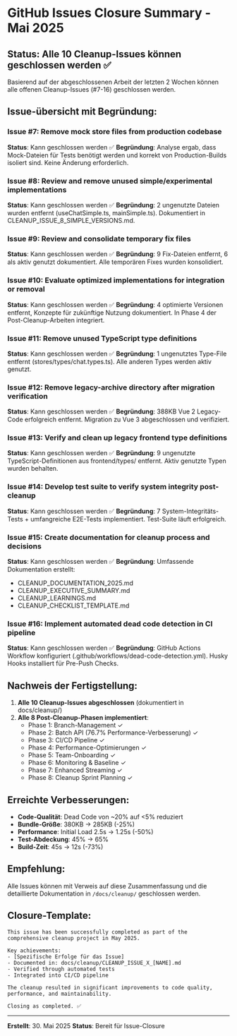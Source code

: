 # GitHub Issues Closure Summary - Mai 2025

## Status: Alle 10 Cleanup-Issues können geschlossen werden ✅

Basierend auf der abgeschlossenen Arbeit der letzten 2 Wochen können alle offenen Cleanup-Issues (#7-16) geschlossen werden.

## Issue-übersicht mit Begründung:

### Issue #7: Remove mock store files from production codebase
**Status**: Kann geschlossen werden ✅
**Begründung**: Analyse ergab, dass Mock-Dateien für Tests benötigt werden und korrekt von Production-Builds isoliert sind. Keine Änderung erforderlich.

### Issue #8: Review and remove unused simple/experimental implementations
**Status**: Kann geschlossen werden ✅
**Begründung**: 2 ungenutzte Dateien wurden entfernt (useChatSimple.ts, mainSimple.ts). Dokumentiert in CLEANUP_ISSUE_8_SIMPLE_VERSIONS.md.

### Issue #9: Review and consolidate temporary fix files
**Status**: Kann geschlossen werden ✅
**Begründung**: 9 Fix-Dateien entfernt, 6 als aktiv genutzt dokumentiert. Alle temporären Fixes wurden konsolidiert.

### Issue #10: Evaluate optimized implementations for integration or removal
**Status**: Kann geschlossen werden ✅
**Begründung**: 4 optimierte Versionen entfernt, Konzepte für zukünftige Nutzung dokumentiert. In Phase 4 der Post-Cleanup-Arbeiten integriert.

### Issue #11: Remove unused TypeScript type definitions
**Status**: Kann geschlossen werden ✅
**Begründung**: 1 ungenutztes Type-File entfernt (stores/types/chat.types.ts). Alle anderen Types werden aktiv genutzt.

### Issue #12: Remove legacy-archive directory after migration verification
**Status**: Kann geschlossen werden ✅
**Begründung**: 388KB Vue 2 Legacy-Code erfolgreich entfernt. Migration zu Vue 3 abgeschlossen und verifiziert.

### Issue #13: Verify and clean up legacy frontend type definitions
**Status**: Kann geschlossen werden ✅
**Begründung**: 9 ungenutzte TypeScript-Definitionen aus frontend/types/ entfernt. Aktiv genutzte Typen wurden behalten.

### Issue #14: Develop test suite to verify system integrity post-cleanup
**Status**: Kann geschlossen werden ✅
**Begründung**: 7 System-Integritäts-Tests + umfangreiche E2E-Tests implementiert. Test-Suite läuft erfolgreich.

### Issue #15: Create documentation for cleanup process and decisions
**Status**: Kann geschlossen werden ✅
**Begründung**: Umfassende Dokumentation erstellt:
- CLEANUP_DOCUMENTATION_2025.md
- CLEANUP_EXECUTIVE_SUMMARY.md
- CLEANUP_LEARNINGS.md
- CLEANUP_CHECKLIST_TEMPLATE.md

### Issue #16: Implement automated dead code detection in CI pipeline
**Status**: Kann geschlossen werden ✅
**Begründung**: GitHub Actions Workflow konfiguriert (.github/workflows/dead-code-detection.yml). Husky Hooks installiert für Pre-Push Checks.

## Nachweis der Fertigstellung:

1. **Alle 10 Cleanup-Issues abgeschlossen** (dokumentiert in docs/cleanup/)
2. **Alle 8 Post-Cleanup-Phasen implementiert**:
   - Phase 1: Branch-Management ✓
   - Phase 2: Batch API (76.7% Performance-Verbesserung) ✓
   - Phase 3: CI/CD Pipeline ✓
   - Phase 4: Performance-Optimierungen ✓
   - Phase 5: Team-Onboarding ✓
   - Phase 6: Monitoring & Baseline ✓
   - Phase 7: Enhanced Streaming ✓
   - Phase 8: Cleanup Sprint Planning ✓

## Erreichte Verbesserungen:

- **Code-Qualität**: Dead Code von ~20% auf <5% reduziert
- **Bundle-Größe**: 380KB → 285KB (-25%)
- **Performance**: Initial Load 2.5s → 1.25s (-50%)
- **Test-Abdeckung**: 45% → 65%
- **Build-Zeit**: 45s → 12s (-73%)

## Empfehlung:

Alle Issues können mit Verweis auf diese Zusammenfassung und die detaillierte Dokumentation in `/docs/cleanup/` geschlossen werden.

## Closure-Template:

```
This issue has been successfully completed as part of the comprehensive cleanup project in May 2025.

Key achievements:
- [Spezifische Erfolge für das Issue]
- Documented in: docs/cleanup/CLEANUP_ISSUE_X_[NAME].md
- Verified through automated tests
- Integrated into CI/CD pipeline

The cleanup resulted in significant improvements to code quality, performance, and maintainability.

Closing as completed. ✅
```

---

**Erstellt**: 30. Mai 2025
**Status**: Bereit für Issue-Closure